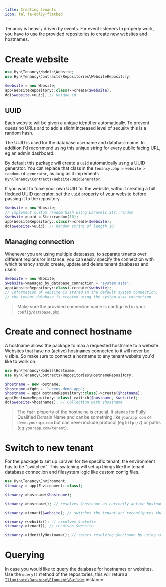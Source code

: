 ```yaml
---
title: Creating tenants
icon: fal fa-dolly-flatbed
---
```


Tenancy is heavily driven by events. For event listeners to properly work, you
have to use the provided repositories to create new websites and hostnames.

# Create website

```php
use Hyn\Tenancy\Models\Website;
use Hyn\Tenancy\Contracts\Repositories\WebsiteRepository;

$website = new Website;
app(WebsiteRepository::class)->create($website);
dd($website->uuid); // Unique id
```

## UUID

Each website will be given a unique identifier automatically. To prevent
guessing URLs and to add a slight increased level of security this is a
random hash. 

The UUID is used for the database username and database name. In addition
I'd recommend using this unique string for every public facing URL, eg
an admin dashboard.

By default this package will create a `uuid` automatically
using a UUID generator. You can replace that class in the 
`tenancy.php > website > random-id-generator`, as long as it implements
`Hyn\Tenancy\Contracts\Website\UuidGenerator`.

If you want to force your own UUID for the website, without creating a full
fledged UUID generator, set the `uuid` property of your website before passing
it to the repository. 

```php
$website = new Website;
// Implement custom random hash using Laravels Str::random
$website->uuid = Str::random(10);
app(WebsiteRepository::class)->create($website);
dd($website->uuid); // Random string of length 10
```

## Managing connection

Whenever you are using multiple databases, to separate tenants over different
regions for instance, you can easily specify the connection with which tenancy
should create, update and delete tenant databases and users.

```php
$website = new Website;
$website->managed_by_database_connection = 'system.asia';
app(WebsiteRepository::class)->create($website);
// Information of website is stored in the default system connection,
// the tenant database is created using the system.asia connection.
```

> Make sure the provided connection name is configured in your `config/database.php`.


# Create and connect hostname

A hostname allows the package to map a requested hostname to a website. Websites
that have no (active) hostnames connected to it will never be visible. So make
sure to connect a hostname to any tenant website you'd like to work on.

```php
use Hyn\Tenancy\Models\Hostname;
use Hyn\Tenancy\Contracts\Repositories\HostnameRepository;

$hostname = new Hostname;
$hostname->fqdn = 'luceos.demo.app';
$hostname = app(HostnameRepository::class)->create($hostname);
app(HostnameRepository::class)->attach($hostname, $website);
dd($website->hostnames); // Collection with $hostname
```

> The `fqdn` property of the hostname is crucial. It stands for
Fully Qualified Domain Name and can be something like `yourapp.com` or
`demo.yourapp.com` but can never include protocol (eg `http://`) or paths
(eg `yourapp.com/tenant`).

# Switch to new tenant

For the package to set up Laravel for the specific tenant, the environment has to be
"switched". This switching will set up things like the tenant database connection and
filesystem logic like custom config files.

```php
use Hyn\Tenancy\Environment;
$tenancy = app(Environment::class);

$tenancy->hostname($hostname);

$tenancy->hostname(); // resolves $hostname as currently active hostname

$tenancy->tenant($website); // switches the tenant and reconfigures the app

$tenancy->website(); // resolves $website
$tenancy->tenant(); // resolves $website

$tenancy->identifyHostname(); // resets resolving $hostname by using the Request
```

# Querying

In case you would like to query the database for hostnames or websites. Use the
`query()` method of the repositories, this will return a [`Illuminate\Database\Eloquent\Builder`][query-builder]
instance.

[query-builder]: https://laravel.com/docs/7.x/queries
